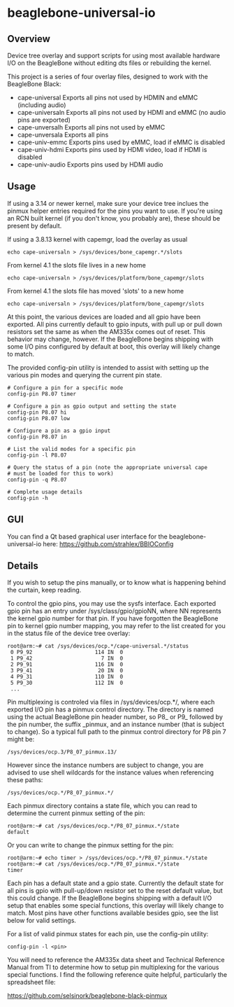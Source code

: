 # beaglebone-universal-io

## Overview

Device tree overlay and support scripts for using most available
hardware I/O on the BeagleBone without editing dts files or rebuilding
the kernel.

This project is a series of four overlay files, designed to work with
the BeagleBone Black:

  * cape-universal  Exports all pins not used by HDMIN and eMMC (including audio)
  * cape-universaln Exports all pins not used by HDMI and eMMC (no audio pins are exported)
  * cape-unversalh  Exports all pins not used by eMMC
  * cape-unversala  Exports all pins
  * cape-univ-emmc  Exports pins used by eMMC, load if eMMC is disabled
  * cape-univ-hdmi  Exports pins used by HDMI video, load if HDMI is disabled
  * cape-univ-audio Exports pins used by HDMI audio


## Usage

If using a 3.14 or newer kernel, make sure your device tree inclues the
pinmux helper entries required for the pins you want to use.  If you're
using an RCN built kernel (if you don't know, you probably are), these
should be present by default.

If using a 3.8.13 kernel with capemgr, load the overlay as usual

    echo cape-universaln > /sys/devices/bone_capemgr.*/slots
    
From kernel 4.1 the slots file lives in a new home

    echo cape-universaln > /sys/devices/platform/bone_capemgr/slots

From kernel 4.1 the slots file has moved 'slots' to a new home

    echo cape-universaln > /sys/devices/platform/bone_capemgr/slots

At this point, the various devices are loaded and all gpio have been
exported.  All pins currently default to gpio inputs, with pull up or
pull down resistors set the same as when the AM335x comes out of reset.
This behavior may change, however.  If the BeagleBone begins shipping
with some I/O pins configured by default at boot, this overlay will
likely change to match.

The provided config-pin utility is intended to assist with  setting up
the various pin modes and querying the current pin state.

```
# Configure a pin for a specific mode
config-pin P8.07 timer

# Configure a pin as gpio output and setting the state
config-pin P8.07 hi
config-pin P8.07 low

# Configure a pin as a gpio input
config-pin P8.07 in

# List the valid modes for a specific pin
config-pin -l P8.07

# Query the status of a pin (note the appropriate universal cape
# must be loaded for this to work)
config-pin -q P8.07

# Complete usage details
config-pin -h
```

## GUI 

You can find a Qt based graphical user interface for the
beaglebone-universal-io here: https://github.com/strahlex/BBIOConfig


## Details

If you wish to setup the pins manually, or to know what is happening
behind the curtain, keep reading.

To control the gpio pins, you may use the sysfs interface.  Each
exported gpio pin has an entry under /sys/class/gpio/gpioNN, where NN
represents the kernel gpio number for that pin.  If you have forgotten
the BeagleBone pin to kernel gpio number mapping, you may refer to the
list created for you in the status file of the device tree overlay:

    root@arm:~# cat /sys/devices/ocp.*/cape-universal.*/status
     0 P9_92                    114 IN  0
     1 P9_42                      7 IN  0
     2 P9_91                    116 IN  0
     3 P9_41                     20 IN  0
     4 P9_31                    110 IN  0
     5 P9_30                    112 IN  0
     ...

Pin multiplexing is controled via files in /sys/devices/ocp.*/, where
each exported I/O pin has a pinmux control directory.  The directory is
named using the actual BeagleBone pin header number, so P8_ or P9_ 
followed by the pin number, the suffix _pinmux, and an instance number
(that is subject to change).  So a typical full path to the pinmux
control directory for P8 pin 7 might be:

    /sys/devices/ocp.3/P8_07_pinmux.13/

However since the instance numbers are subject to change, you are
advised to use shell wildcards for the instance values when referencing
these paths:

    /sys/devices/ocp.*/P8_07_pinmux.*/

Each pinmux directory contains a state file, which you can read to
determine the current pinmux setting of the pin:

    root@arm:~# cat /sys/devices/ocp.*/P8_07_pinmux.*/state
    default

Or you can write to change the pinmux setting for the pin:

    root@arm:~# echo timer > /sys/devices/ocp.*/P8_07_pinmux.*/state
    root@arm:~# cat /sys/devices/ocp.*/P8_07_pinmux.*/state
    timer

Each pin has a default state and a gpio state.  Currently the default
state for all pins is gpio with pull-up/down resistor set to the reset
default value, but this could change.  If the BeagleBone begins shipping
with a default I/O setup that enables some special functions, this
overlay will likely change to match.  Most pins have other functions
available besides gpio, see the list below for valid settings.

For a list of valid pinmux states for each pin, use the config-pin
utility:

    config-pin -l <pin>

You will need to reference the AM335x data sheet and Technical Reference
Manual from TI to determine how to setup pin multiplexing for the
various special functions.  I find the following reference quite
helpful, particularly the spreadsheet file:

https://github.com/selsinork/beaglebone-black-pinmux

